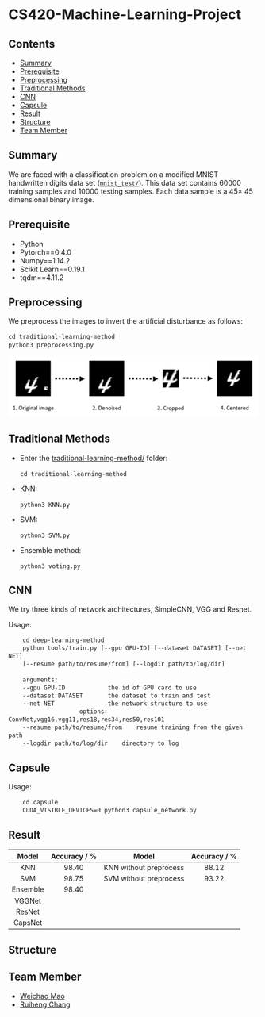 # CS420-Machine-Learning-Project

## Contents

* [Summary](#summary)
* [Prerequisite](#prerequisite)
* [Preprocessing](#preprocessing)
* [Traditional Methods](#traditional-methods)
* [CNN](#cnn)
* [Capsule](#capsule)
* [Result](#result)
* [Structure](#structure)
* [Team Member](#team-member)

## Summary

We are faced with a classification problem on a modified MNIST handwritten digits data set ([`mnist_test/`](./mnist_test)). This data set contains 60000 training samples and 10000 testing samples. Each data sample is a 45× 45 dimensional binary image.

## Prerequisite

* Python
* Pytorch==0.4.0
* Numpy==1.14.2
* Scikit Learn==0.19.1
* tqdm==4.11.2

## Preprocessing

We preprocess the images to invert the artificial disturbance as follows:

```python
cd traditional-learning-method
python3 preprocessing.py
```

![](./Presentation/preprocessing.png)

## Traditional Methods

* Enter the [traditional-learning-method/](./traditional-learning-method) folder:

  `cd traditional-learning-method`

* KNN:

  `python3 KNN.py`

* SVM:

  `python3 SVM.py`

* Ensemble method:

  `python3 voting.py`

## CNN

We try three kinds of network architectures, SimpleCNN, VGG and Resnet.

Usage:

```
	cd deep-learning-method
	python tools/train.py [--gpu GPU-ID] [--dataset DATASET] [--net NET] 
	[--resume path/to/resume/from] [--logdir path/to/log/dir]

	arguments:
	--gpu GPU-ID    		the id of GPU card to use
	--dataset DATASET  		the dataset to train and test
	--net NET     			the network structure to use
					options: ConvNet,vgg16,vgg11,res18,res34,res50,res101      
	--resume path/to/resume/from	resume training from the given path
	--logdir path/to/log/dir	directory to log 
```

## Capsule

Usage:

```
	cd capsule
	CUDA_VISIBLE_DEVICES=0 python3 capsule_network.py
```

## Result

|  Model   | Accuracy / % |         Model          | Accuracy / % |
| :------: | :----------: | :--------------------: | :----------: |
|   KNN    |    98.40     | KNN without preprocess |    88.12     |
|   SVM    |    98.75     | SVM without preprocess |    93.22     |
| Ensemble |    98.40     |                        |              |
|  VGGNet  |              |                        |              |
|  ResNet  |              |                        |              |
| CapsNet  |              |                        |              |



## Structure

## Team Member

* [Weichao Mao](https://github.com/xizeroplus)
* [Ruiheng Chang](https://github.com/crh19970307)



